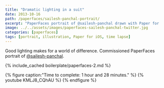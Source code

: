 ```yaml
---
title: "Dramatic lighting in a suit"
date: 2013-10-16
path: /paperfaces/sailesh-panchal-portrait/
excerpt: "PaperFaces portrait of @sailesh-panchal drawn with Paper for iOS on an iPad."
image: ../../assets/images/paperfaces-sailesh-panchal-twitter.jpg
categories: [paperfaces]
tags: [portrait, illustration, Paper for iOS, time lapse]
---
```


Good lighting makes for a world of difference. Commissioned PaperFaces portrait of [@sailesh-panchal](https://twitter.com/sailesh-panchal).

{% include_cached boilerplate/paperfaces-2.md %}

{% figure caption:"Time to complete: 1 hour and 28 minutes." %}
{% youtube KMLJ8_CQhAU %}
{% endfigure %}
